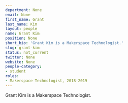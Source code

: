 ```yaml
---
department: None
email: None
first_name: Grant
last_name: Kim
layout: people
name: Grant Kim
position: None
short_bio: 'Grant Kim is a Makerspace Technologist.'
slug: grant-kim
status: not_current
twitter: None
website: None
people-category:
- student
roles:
- Makerspace Technologist, 2018-2019
---
```

Grant Kim is a Makerspace Technologist.
